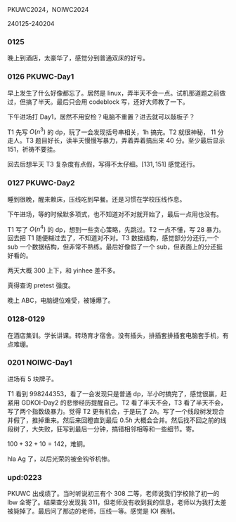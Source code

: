 PKUWC2024，NOIWC2024

240125-240204

### 0125

晚上到酒店，太豪华了，感觉分到普通双床的好亏。

### 0126 PKUWC-Day1

早上发生了什么好像都忘了。居然是 linux，弄半天不会一点。试机那道题之前做过，但搞了半天。最后只会用 codeblock 写，还好大师教了一下。

下午进场打 Day1，居然不用安检？电脑不重置？进去就可以敲板子？

T1 先写 $O(n^3)$ 的 dp，玩了一会发现括号串相关，1h 搞完。T2 就很神秘， $11$ 分走人。T3 题目好长，读半天慢慢写暴力，弄着弄着搞出来 $40$ 分。至少最后显示 $151$，祈祷不要挂。

回去后想半天 T3 复杂度有点假，写得不太仔细。$[131,151]$ 感觉还行。

### 0127 PKUWC-Day2

睡到很晚，醒来赖床，压线吃到早餐。还是习惯在学校压线作息。

下午进场，等的时候默多项式，也不知道对不对就开始了，最后一点用也没有。

T1 写了 $O(n^4)$ 的 dp，想到一些贪心策略，先跳过。T2 一点不懂，写 $28$ 暴力。回去把 T1 随便糊过去了，不知道对不对。T3 数据结构，感觉部分分还行,一个 sub 一个数据结构，但非常不熟练。最后好像假了一个 sub，但表面上的分还挺好看的。

两天大概 $300$ 上下，和 yinhee 差不多。

真得查询 pretest 强度。

晚上 ABC，电脑键位难受，被锤爆了。

### 0128-0129

在酒店集训。学长讲课。转场育才宿舍。没有插头，排插套排插套电脑套手机，有点难绷。

### 0201 NOIWC-Day1

进场有 $5$ 块牌子。

T1 看到 $998244353$，看了一会发现只是普通 dp，半小时搞完了，感觉很赢，赶紧用 GDKOI-Day2 的悲惨经历提醒自己。T2 看了半天不会，T3 看了半天不会，写了两个指数级暴力。觉得 T2 更有机会，于是玩了 $2h$。写了一个线段树发现合并假了，推掉重来。然后来回瞪直到最后 $0.5h$ 大概会合并。然后找不回之前的线段树了，大失败，狂写到最后一分钟，搞错相邻相等和一些细节。寄。

$100+32+10=142$，难铜。

hla Ag 了，以后光荣的被金钩爷机惨。

### upd:0223

PKUWC 出成绩了。当时听说初三有个 $308$ 二等，老师说我们学校除了初一的 lbw 全寄了。结果查分发现我 $311$，但老师没有收到我的信息，老师以为我打太差被毙掉了。最后问了那边的老师，压线一等。感觉是 IOI 赛制。